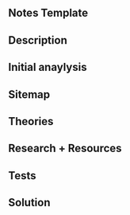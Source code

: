 ## Notes Template ##

## Description

## Initial anaylysis

## Sitemap

## Theories

## Research + Resources

## Tests

## Solution